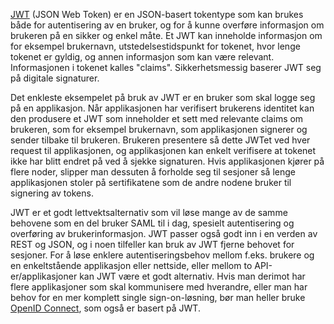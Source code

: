 [JWT](https://jwt.io/introduction/ ) (JSON Web Token) er en JSON-basert tokentype som kan brukes både for autentisering av en bruker, og for å kunne overføre informasjon om brukeren på en sikker og enkel måte. Et JWT kan inneholde informasjon om for eksempel brukernavn, utstedelsestidspunkt for tokenet, hvor lenge tokenet er gyldig, og annen informasjon som kan være relevant. Informasjonen i tokenet kalles "claims". Sikkerhetsmessig baserer JWT seg på digitale signaturer.

Det enkleste eksempelet på bruk av JWT er en bruker som skal logge seg på en applikasjon. Når applikasjonen har verifisert brukerens identitet kan den produsere et JWT som inneholder et sett med relevante claims om brukeren, som for eksempel brukernavn, som applikasjonen signerer og sender tilbake til brukeren. Brukeren presentere så dette JWTet ved hver request til applikasjonen, og applikasjonen kan enkelt verifisere at tokenet ikke har blitt endret på ved å sjekke signaturen. Hvis applikasjonen kjører på flere noder, slipper man dessuten å forholde seg til sesjoner så lenge applikasjonen stoler på sertifikatene som de andre nodene bruker til signering av tokens.  

JWT er et godt lettvektsalternativ som vil løse mange av de samme behovene som en del bruker SAML til i dag, spesielt autentisering og overføring av brukerinformasjon. JWT passer også godt inn i en verden av REST og JSON, og i noen tilfeller kan bruk av JWT fjerne behovet for sesjoner. For å løse enklere autentiseringsbehov mellom f.eks. brukere og en enkeltstående applikasjon eller nettside, eller mellom to API-er/applikasjoner kan JWT være et godt alternativ. Hvis man derimot har flere applikasjoner som skal kommunisere med hverandre, eller man har behov for en mer komplett single sign-on-løsning, bør man heller bruke [OpenID Connect](https://radar.bekk.no/tech2017/arkitektur-og-plattform/openid-connect), som også er basert på JWT.